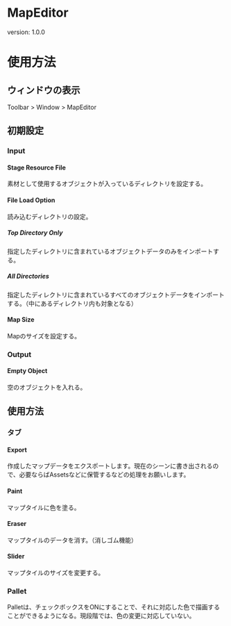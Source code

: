 # MapEditor
 version: 1.0.0

# 使用方法
## ウィンドウの表示
 Toolbar > Window > MapEditor
 
## 初期設定
### Input
#### Stage Resource File
 素材として使用するオブジェクトが入っているディレクトリを設定する。
 
#### File Load Option
 読み込むディレクトリの設定。

##### Top Directory Only
 指定したディレクトリに含まれているオブジェクトデータのみをインポートする。<br>

##### All Directories
 指定したディレクトリに含まれているすべてのオブジェクトデータをインポートする。（中にあるディレクトリ内も対象となる）<br>
 
 #### Map Size
 Mapのサイズを設定する。
  
### Output
#### Empty Object
 空のオブジェクトを入れる。

## 使用方法
### タブ
#### Export
 作成したマップデータをエクスポートします。現在のシーンに書き出されるので、必要ならばAssetsなどに保管するなどの処理をお願いします。
 
#### Paint
 マップタイルに色を塗る。
 
#### Eraser
 マップタイルのデータを消す。（消しゴム機能）
 
#### Slider
 マップタイルのサイズを変更する。

### Pallet
 Palletは、チェックボックスをONにすることで、それに対応した色で描画することができるようになる。現段階では、色の変更に対応していない。
